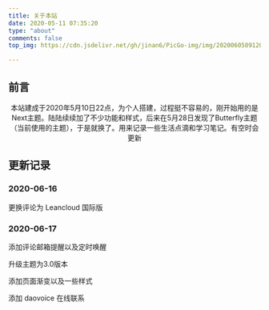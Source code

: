 ```yaml
---
title: 关于本站
date: 2020-05-11 07:35:20
type: "about"
comments: false
top_img: https://cdn.jsdelivr.net/gh/jinan6/PicGo-img/img/20200605091206.png

---
```


## 前言

<center>本站建成于2020年5月10日22点，为个人搭建，过程挺不容易的，刚开始用的是Next主题。陆陆续续加了不少功能和样式，后来在5月28日发现了Butterfly主题（当前使用的主题），于是就换了。用来记录一些生活点滴和学习笔记。有空时会更新</center>



## 更新记录

### 2020-06-16

更换评论为 Leancloud 国际版

### 2020-06-17

添加评论邮箱提醒以及定时唤醒

升级主题为3.0版本

添加页面渐变以及一些样式

添加 daovoice 在线联系